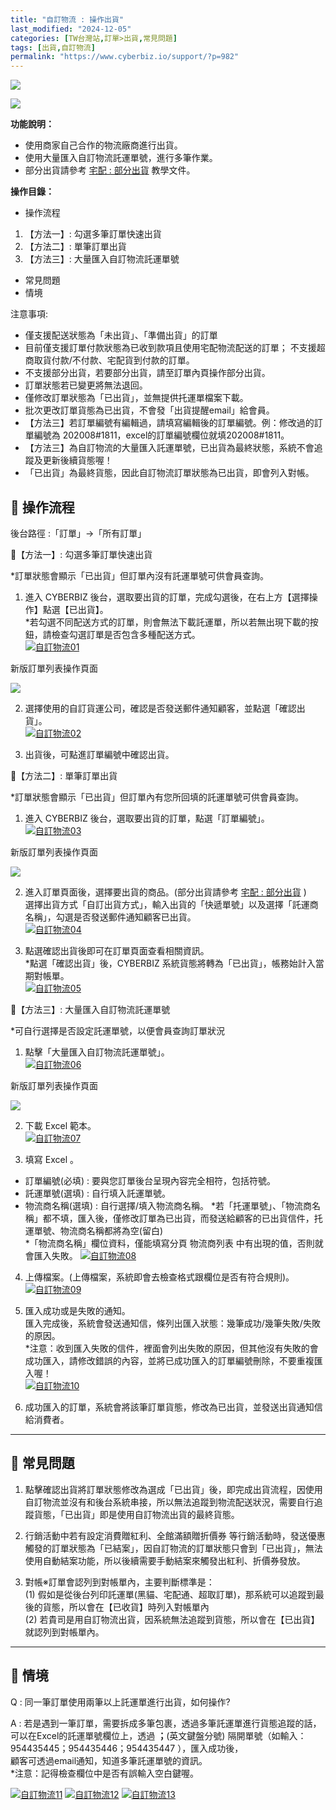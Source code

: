 ```yaml
---
title: "自訂物流 : 操作出貨"
last_modified: "2024-12-05"
categories: [TW台灣站,訂單>出貨,常見問題]
tags: [出貨,自訂物流]
permalink: "https://www.cyberbiz.io/support/?p=982"
---
```


![](https://www.cyberbiz.io/support/wp-content/uploads/適用站別.png)

[![](https://www.cyberbiz.io/support/wp-content/uploads/台灣站.png)](https://www.cyberbiz.io/support/?page_id=2490)

**功能說明：**  

* 使用商家自己合作的物流廠商進行出貨。
* 使用大量匯入自訂物流託運單號，進行多筆作業。
* 部分出貨請參考 [宅配 : 部分出貨](https://www.cyberbiz.io/support/?p=43635) 教學文件。

**操作目錄：**

* 操作流程
1. 【方法一】: 勾選多筆訂單快速出貨
2. 【方法二】: 單筆訂單出貨
3. 【方法三】: 大量匯入自訂物流託運單號
* 常見問題
* 情境

注意事項:  

* 僅支援配送狀態為「未出貨」、「準備出貨」的訂單
* 目前僅支援訂單付款狀態為已收到款項且使用宅配物流配送的訂單； 不支援超商取貨付款/不付款、宅配貨到付款的訂單。
* 不支援部分出貨，若要部分出貨，請至訂單內頁操作部分出貨。
* 訂單狀態若已變更將無法退回。
* 僅修改訂單狀態為「已出貨」，並無提供托運單檔案下載。
* 批次更改訂單貨態為已出貨，不會發「出貨提醒email」給會員。
* 【方法三】若訂單編號有編輯過，請填寫編輯後的訂單編號。例：修改過的訂單編號為 202008#1811，excel的訂單編號欄位就填202008#1811。
* 【方法三】為自訂物流的大量匯入託運單號，已出貨為最終狀態，系統不會追蹤及更新後續貨態喔！
* 「已出貨」為最終貨態，因此自訂物流訂單狀態為已出貨，即會列入對帳。



## 📌 操作流程


後台路徑 :「訂單」→「所有訂單」  


📍【方法一】: 勾選多筆訂單快速出貨

*訂單狀態會顯示「已出貨」但訂單內沒有託運單號可供會員查詢。   


1. 進入 CYBERBIZ 後台，選取要出貨的訂單，完成勾選後，在右上方【選擇操作】點選【已出貨】。  
*若勾選不同配送方式的訂單，則會無法下載託運單，所以若無出現下載的按鈕，請檢查勾選訂單是否包含多種配送方式。  
[![自訂物流01](https://www.cyberbiz.io/support/wp-content/uploads/自訂物流-操作出貨01.png)](https://www.cyberbiz.io/support/wp-content/uploads/自訂物流-操作出貨01.png)

新版訂單列表操作頁面

[![](https://www.cyberbiz.io/support/wp-content/uploads/新版-自訂物流-操作出貨-1834x853-1.png)](https://www.cyberbiz.io/support/wp-content/uploads/新版-自訂物流-操作出貨-1834x853-1.png)



2. 選擇使用的自訂貨運公司，確認是否發送郵件通知顧客，並點選「確認出貨」。  
[![自訂物流02](https://www.cyberbiz.io/support/wp-content/uploads/自訂物流-操作出貨02.png)](https://www.cyberbiz.io/support/wp-content/uploads/自訂物流-操作出貨02.png)



3. 出貨後，可點進訂單編號中確認出貨。



📍【方法二】: 單筆訂單出貨

*訂單狀態會顯示「已出貨」但訂單內有您所回填的託運單號可供會員查詢。   


1. 進入 CYBERBIZ 後台，選取要出貨的訂單，點選「訂單編號」。  
[![自訂物流03](https://www.cyberbiz.io/support/wp-content/uploads/自訂物流-操作出貨03.png)](https://www.cyberbiz.io/support/wp-content/uploads/自訂物流-操作出貨03.png)



新版訂單列表操作頁面

[![](https://www.cyberbiz.io/support/wp-content/uploads/新版-自訂物流-操作出貨03.png)](https://www.cyberbiz.io/support/wp-content/uploads/新版-自訂物流-操作出貨03.png)

2. 進入訂單頁面後，選擇要出貨的商品。(部分出貨請參考 [宅配 : 部分出貨](https://www.cyberbiz.io/support/?p=43635) )  
選擇出貨方式「自訂出貨方式」，輸入出貨的「快遞單號」以及選擇「託運商名稱」，勾選是否發送郵件通知顧客已出貨。  
[![自訂物流04](https://www.cyberbiz.io/support/wp-content/uploads/自訂物流-操作出貨04.png)](https://www.cyberbiz.io/support/wp-content/uploads/自訂物流-操作出貨04.png)



3. 點選確認出貨後即可在訂單頁面查看相關資訊。   
*點選「確認出貨」後，CYBERBIZ 系統貨態將轉為「已出貨」，帳務始計入當期對帳單。  
[![自訂物流05](https://www.cyberbiz.io/support/wp-content/uploads/自訂物流-操作出貨05.png)](https://www.cyberbiz.io/support/wp-content/uploads/自訂物流-操作出貨05.png)




📍【方法三】: 大量匯入自訂物流託運單號

*可自行選擇是否設定託運單號，以便會員查詢訂單狀況   


1. 點擊「大量匯入自訂物流託運單號」。  
[![自訂物流06](https://www.cyberbiz.io/support/wp-content/uploads/自訂物流-操作出貨06.png)](https://www.cyberbiz.io/support/wp-content/uploads/自訂物流-操作出貨06.png)

新版訂單列表操作頁面

[![](https://www.cyberbiz.io/support/wp-content/uploads/新版-自訂物流-操作出貨06-1834x853-1.png)](https://www.cyberbiz.io/support/wp-content/uploads/新版-自訂物流-操作出貨06-1834x853-1.png)



2. 下載 Excel 範本。  
[![自訂物流07](https://www.cyberbiz.io/support/wp-content/uploads/自訂物流-操作出貨07.png)](https://www.cyberbiz.io/support/wp-content/uploads/自訂物流-操作出貨07.png)



3. 填寫 Excel 。  

* 訂單編號(必填) : 要與您訂單後台呈現內容完全相符，包括符號。
* 託運單號(選填) : 自行填入託運單號。
* 物流商名稱(選填) : 自行選擇/填入物流商名稱。
*若「托運單號」、「物流商名稱」都不填，匯入後，僅修改訂單為已出貨，而發送給顧客的已出貨信件，托運單號、物流商名稱都將為空(留白)  
*「物流商名稱」欄位資料，僅能填寫分頁 物流商列表 中有出現的值，否則就會匯入失敗。 [![自訂物流08](https://www.cyberbiz.io/support/wp-content/uploads/自訂物流-操作出貨08.png)](https://www.cyberbiz.io/support/wp-content/uploads/自訂物流-操作出貨08.png)


4. 上傳檔案。(上傳檔案，系統即會去檢查格式跟欄位是否有符合規則)。  
[![自訂物流09](https://www.cyberbiz.io/support/wp-content/uploads/自訂物流-操作出貨09.png)](https://www.cyberbiz.io/support/wp-content/uploads/自訂物流-操作出貨09.png)



5. 匯入成功或是失敗的通知。  
匯入完成後，系統會發送通知信，條列出匯入狀態：幾筆成功/幾筆失敗/失敗的原因。  
*注意：收到匯入失敗的信件，裡面會列出失敗的原因，但其他沒有失敗的會成功匯入，請修改錯誤的內容，並將已成功匯入的訂單編號刪除，不要重複匯入喔！  
[![自訂物流10](https://www.cyberbiz.io/support/wp-content/uploads/自訂物流-操作出貨10.png)](https://www.cyberbiz.io/support/wp-content/uploads/自訂物流-操作出貨10.png)



6. 成功匯入的訂單，系統會將該筆訂單貨態，修改為已出貨，並發送出貨通知信給消費者。 



* * *



## 📌 常見問題



1. 點擊確認出貨將訂單狀態修改為選成「已出貨」後，即完成出貨流程，因使用自訂物流並沒有和後台系統串接，所以無法追蹤到物流配送狀況，需要自行追蹤貨態，「已出貨」即是使用自訂物流出貨的最終貨態。


2. 行銷活動中若有設定消費贈紅利、全館滿額贈折價券 等行銷活動時，發送優惠觸發的訂單狀態為「已結案」，因自訂物流的訂單狀態只會到「已出貨」，無法使用自動結案功能，所以後續需要手動結案來觸發出紅利、折價券發放。 


3. 對帳※訂單會認列到對帳單內，主要判斷標準是：  
(1) 假如是從後台列印託運單(黑貓、宅配通、超取訂單)，那系統可以追蹤到最後的貨態，所以會在【已收貨】時列入對帳單內  
(2) 若貴司是用自訂物流出貨，因系統無法追蹤到貨態，所以會在【已出貨】就認列到對帳單內。

* * *



## 📌 情境



Q : 同一筆訂單使用兩筆以上託運單進行出貨，如何操作?

A : 若是遇到一筆訂單，需要拆成多筆包裹，透過多筆託運單進行貨態追蹤的話，  
可以在Excel的託運單號欄位上，透過 **；**(英文鍵盤分號) 隔開單號（如輸入： 954435445；954435446；954435447
），匯入成功後，  
顧客可透過email通知，知道多筆託運單號的資訊。  
*注意：記得檢查欄位中是否有誤輸入空白鍵喔。 

[![自訂物流11](https://www.cyberbiz.io/support/wp-content/uploads/自訂物流-操作出貨11.png)](https://www.cyberbiz.io/support/wp-content/uploads/自訂物流-操作出貨11.png) [![自訂物流12](https://www.cyberbiz.io/support/wp-content/uploads/自訂物流-操作出貨12.png)](https://www.cyberbiz.io/support/wp-content/uploads/自訂物流-操作出貨12.png)
[![自訂物流13](https://www.cyberbiz.io/support/wp-content/uploads/自訂物流-操作出貨13.png)](https://www.cyberbiz.io/support/wp-content/uploads/自訂物流-操作出貨13.png)  

